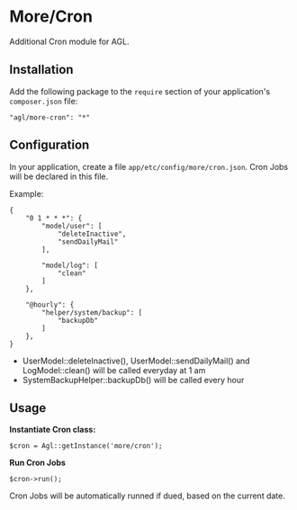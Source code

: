 More/Cron
=========

Additional Cron module for AGL.

## Installation

Add the following package to the `require` section of your application's `composer.json` file:

	"agl/more-cron": "*"

## Configuration

In your application, create a file `app/etc/config/more/cron.json`. Cron Jobs will be declared in this file.

Example:

	{
		"0 1 * * *": {
			"model/user": [
				"deleteInactive",
				"sendDailyMail"
			],

			"model/log": [
				"clean"
			]
		},

		"@hourly": {
			"helper/system/backup": [
				"backupDb"
			]
		},
	}

* UserModel::deleteInactive(), UserModel::sendDailyMail() and LogModel::clean() will be called everyday at 1 am
* SystemBackupHelper::backupDb() will be called every hour

## Usage

**Instantiate Cron class:**

	$cron = Agl::getInstance('more/cron');

**Run Cron Jobs**

	$cron->run();

Cron Jobs will be automatically runned if dued, based on the current date.

